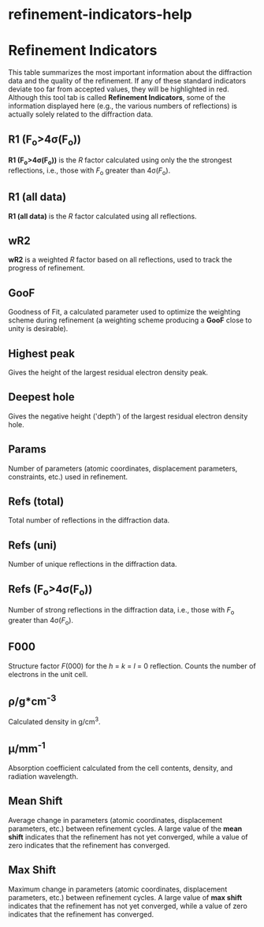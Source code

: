 # refinement-indicators-help

# Refinement Indicators
This table summarizes the most important information about the diffraction data and the quality of the refinement. If any of these standard indicators deviate too far from accepted values, they will be highlighted in red. Although this tool tab is called **Refinement Indicators**, some of the information displayed here (e.g., the various numbers of reflections) is actually solely related to the diffraction data.

## R1 (F<sub>o</sub>>4&sigma;(F<sub>o</sub>))
**R1 (F<sub>o</sub>>4&sigma;(F<sub>o</sub>))** is the *R* factor calculated using only the the strongest reflections, i.e., those with *F*<sub>o</sub> greater than 4&sigma;(*F*<sub>o</sub>).

## R1 (all data)
**R1 (all data)** is the *R* factor calculated using all reflections.

## wR2
**wR2** is a weighted *R* factor based on all reflections, used to track the progress of refinement.

## GooF
Goodness of Fit, a calculated parameter used to optimize the weighting scheme during refinement (a weighting scheme producing a **GooF** close to unity is desirable).

## Highest peak
Gives the height of the largest residual electron density peak.

## Deepest hole
Gives the negative height ('depth') of the largest residual electron density hole.

## Params
Number of parameters (atomic coordinates, displacement parameters, constraints, etc.) used in refinement.

## Refs (total)
Total number of reflections in the diffraction data.

## Refs (uni)
Number of unique reflections in the diffraction data.

## Refs (F<sub>o</sub>>4&sigma;(F<sub>o</sub>))
Number of strong reflections in the diffraction data, i.e., those with *F*<sub>o</sub> greater than 4&sigma;(*F*<sub>o</sub>).

## F000
Structure factor *F*(000) for the *h* = *k* = *l* = 0 reflection. Counts the number of electrons in the unit cell.

## &rho;/g*cm<sup>-3</sup>
Calculated density in g/cm<sup>3</sup>.

## &mu;/mm<sup>-1</sup>
Absorption coefficient calculated from the cell contents, density, and radiation wavelength.

## Mean Shift
Average change in parameters (atomic coordinates, displacement parameters, etc.) between refinement cycles. A large value of the **mean shift** indicates that the refinement has not yet converged, while a value of zero indicates that the refinement has converged.

## Max Shift
Maximum change in parameters (atomic coordinates, displacement parameters, etc.) between refinement cycles. A large value of **max shift** indicates that the refinement has not yet converged, while a value of zero indicates that the refinement has converged.

